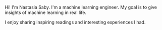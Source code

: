 Hi! I'm Nastasia Saby. I'm a machine learning engineer. My goal is to give insights of machine learning in real life.

I enjoy sharing inspiring readings and interesting experiences I had.
